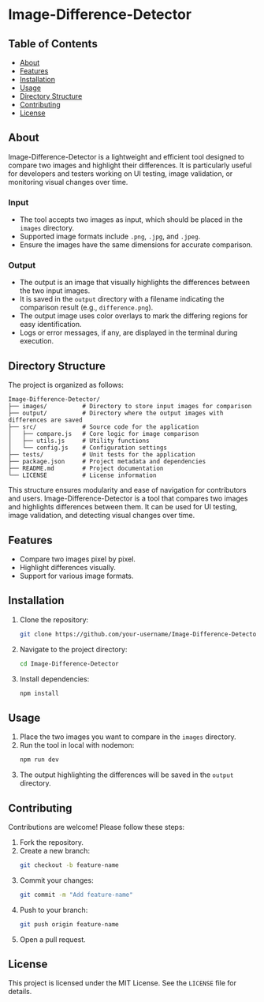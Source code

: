 # Image-Difference-Detector

## Table of Contents 
- [About](#about)
- [Features](#features)
- [Installation](#installation)
- [Usage](#usage)
- [Directory Structure](#directory-structure)
- [Contributing](#contributing)
- [License](#license)

## About
Image-Difference-Detector is a lightweight and efficient tool designed to compare two images and highlight their differences. It is particularly useful for developers and testers working on UI testing, image validation, or monitoring visual changes over time.

### Input
- The tool accepts two images as input, which should be placed in the `images` directory.
- Supported image formats include `.png`, `.jpg`, and `.jpeg`.
- Ensure the images have the same dimensions for accurate comparison.

### Output
- The output is an image that visually highlights the differences between the two input images.
- It is saved in the `output` directory with a filename indicating the comparison result (e.g., `difference.png`).
- The output image uses color overlays to mark the differing regions for easy identification.
- Logs or error messages, if any, are displayed in the terminal during execution.

## Directory Structure
The project is organized as follows:
```
Image-Difference-Detector/
├── images/          # Directory to store input images for comparison
├── output/          # Directory where the output images with differences are saved
├── src/             # Source code for the application
│   ├── compare.js   # Core logic for image comparison
│   ├── utils.js     # Utility functions
│   └── config.js    # Configuration settings
├── tests/           # Unit tests for the application
├── package.json     # Project metadata and dependencies
├── README.md        # Project documentation
└── LICENSE          # License information
```
This structure ensures modularity and ease of navigation for contributors and users.
Image-Difference-Detector is a tool that compares two images and highlights differences between them. It can be used for UI testing, image validation, and detecting visual changes over time.

## Features
- Compare two images pixel by pixel.
- Highlight differences visually.
- Support for various image formats.

## Installation
1. Clone the repository:
   ```bash
   git clone https://github.com/your-username/Image-Difference-Detector.git
   ```
2. Navigate to the project directory:
   ```bash
   cd Image-Difference-Detector
   ```
3. Install dependencies:
   ```bash
   npm install
   ```

## Usage
1. Place the two images you want to compare in the `images` directory.
2. Run the tool in local with nodemon:
   ```bash
   npm run dev
   ```
3. The output highlighting the differences will be saved in the `output` directory.

## Contributing
Contributions are welcome! Please follow these steps:
1. Fork the repository.
2. Create a new branch:
   ```bash
   git checkout -b feature-name
   ```
3. Commit your changes:
   ```bash
   git commit -m "Add feature-name"
   ```
4. Push to your branch:
   ```bash
   git push origin feature-name
   ```
5. Open a pull request.

## License
This project is licensed under the MIT License. See the `LICENSE` file for details.
